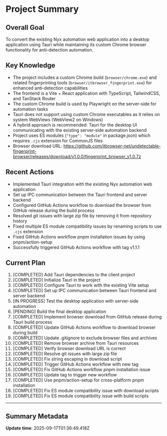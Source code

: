 # Project Summary

## Overall Goal
To convert the existing Nyx automation web application into a desktop application using Tauri while maintaining its custom Chrome browser functionality for anti-detection automation.

## Key Knowledge
- The project includes a custom Chrome build (`browser/chrome.exe`) and related fingerprinting tools (`browser/itbrowser_fingerprint.exe`) for enhanced anti-detection capabilities
- The frontend is a Vite + React application with TypeScript, TailwindCSS, and TanStack Router
- The custom Chrome build is used by Playwright on the server-side for automation tasks
- Tauri does not support using custom Chrome executables as it relies on system WebViews (WebView2 on Windows)
- A hybrid approach is recommended: Tauri for the desktop UI communicating with the existing server-side automation backend
- Project uses ES modules (`"type": "module"` in package.json) which requires `.cjs` extension for CommonJS files
- Browser download URL: https://github.com/itbrowser-net/undetectable-fingerprint-browser/releases/download/v1.0.0/fingerprint_browser_v1.0.7z

## Recent Actions
- Implemented Tauri integration with the existing Nyx automation web application
- Set up IPC communication between the Tauri frontend and server backend
- Configured GitHub Actions workflow to download the browser from GitHub release during the build process
- Resolved git issues with large zip file by removing it from repository history
- Fixed multiple ES module compatibility issues by renaming scripts to use `.cjs` extension
- Fixed GitHub Actions workflow pnpm installation issues by using pnpm/action-setup
- Successfully triggered GitHub Actions workflow with tag v1.1.1

## Current Plan
1. [COMPLETED] Add Tauri dependencies to the client project
2. [COMPLETED] Initialize Tauri in the project
3. [COMPLETED] Configure Tauri to work with the existing Vite setup
4. [COMPLETED] Set up IPC communication between Tauri frontend and server backend
5. [IN PROGRESS] Test the desktop application with server-side automation
6. [PENDING] Build the final desktop application
7. [COMPLETED] Implement browser download from GitHub release during Tauri build process
8. [COMPLETED] Update GitHub Actions workflow to download browser during build
9. [COMPLETED] Update .gitignore to exclude browser files and archives
10. [COMPLETED] Remove browser archive from Tauri resources
11. [COMPLETED] Verify browser download URL is correct
12. [COMPLETED] Resolve git issues with large zip file
13. [COMPLETED] Fix string escaping in download script
14. [COMPLETED] Trigger GitHub Actions workflow with new tag
15. [COMPLETED] Fix GitHub Actions workflow pnpm installation issue
16. [COMPLETED] Update tag to trigger new workflow
17. [COMPLETED] Use pnpm/action-setup for cross-platform pnpm installation
18. [COMPLETED] Fix ES module compatibility issue with download scripts
19. [COMPLETED] Fix ES module compatibility issue with build scripts

---

## Summary Metadata
**Update time**: 2025-09-17T01:36:49.418Z 
